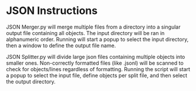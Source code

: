 # JSON Instructions
JSON Merger.py will merge multiple files from a directory into a singular output file containing all objects. The input directory will be ran in alphanumeric order. Running will start a popup to select the input directory, then a window to define the output file name.

JSON Splitter.py will divide large json files containing multiple objects into smaller ones. Non-correctly formatted files (like .jsonl) will be scanned to check for objects/lines regardless of formatting. Running the script will start a popup to select the input file, define objects per split file, and then select the output directory.
